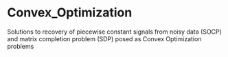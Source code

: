 # Convex_Optimization
Solutions to recovery of piecewise constant signals from noisy data (SOCP) and matrix completion problem (SDP) posed as Convex Optimization problems
